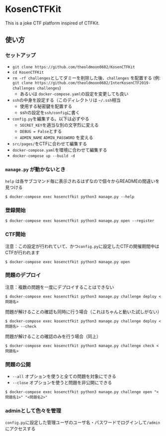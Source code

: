 # KosenCTFKit

This is a joke CTF platform inspired of CTFKit.

## 使い方


### セットアップ
- `git clone https://github.com/theoldmoon0602/KosenCTFKit`
- `cd KosenCTFKit`
- `rm -rf challenges`としてダミーを削除した後、`challenges` を配置する (例: `git clone https://github.com/theoldmoon0602/InterKosenCTF2019-challenges challenges`)
    + あるいは `docker-compose.yaml`の設定を変更しても良い
- `ssh`の中身を設定する（このディレクトリは `~/.ssh`相当
    + 使用する秘密鍵を配置する
    + sshの設定を`ssh/config`に書く
- `config.py`を編集する。以下は必ずやる
    + `SECRET_KEY`を適当な別の文字烈に変える
    + `DEBUG = False`とする
    + `ADMIN_NAME` `ADMIN_PASSWORD` を変える
- `src/pages/`をCTFに合わせて編集する
- `docker-compose.yaml`を環境に合わせて編集する
- `docker-compose up --build -d`

### `manage.py` が動かないとき

`help` は各サブコマンド毎に表示されるはずなので個々からREADMEの間違いを見つける

```
$ docker-compose exec kosenctfkit python3 manage.py --help
```

### 登録開始

```
$ docker-compose exec kosenctfkit python3 manage.py open --register
```

### CTF開始

注意：この設定が行われていて、かつ`config.py`に設定したCTFの開催期間中はCTFが行われます

```
$ docker-compose exec kosenctfkit python3 manage.py open
```

### 問題のデプロイ

注意：複数の問題を一度にデプロイすることはできない

```
$ docker-compose exec kosenctfkit python3 manage.py challenge deploy <問題名>
```

問題が解けることの確認も同時に行う場合（これはちゃんと動いた試しがない）

```
$ docker-compose exec kosenctfkit python3 manage.py challenge deploy <問題名> --check
```


問題が解けることの確認のみを行う場合（同上）

```
$ docker-compose exec kosenctfkit python3 manage.py challenge check <問題名>
```

### 問題の公開

- `--all` オプションを使うと全ての問題を対象にできる
- `--close` オプションを使うと問題を非公開にできる

```
$ docker-compose exec kosenctfkit python3 manage.py challenge open "<問題名1>" "<問題名2>"
```

### adminとして色々を管理

`config.py`に設定した管理ユーザのユーザ名・パスワードでログインして`/admin`にアクセスする


